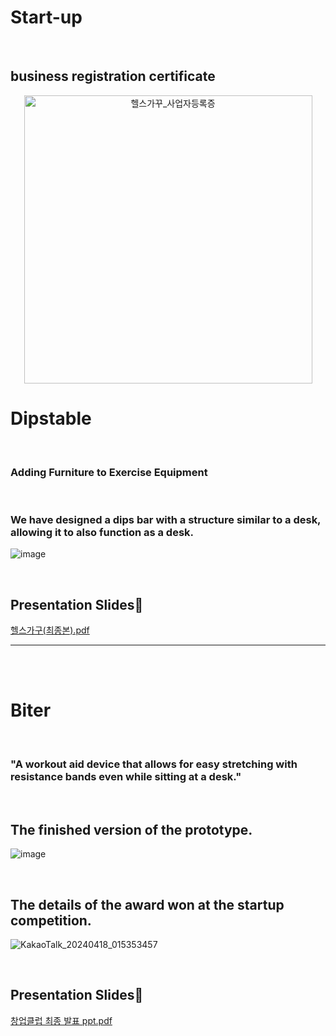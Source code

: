 # Start-up

<br>

## business registration certificate
<div style="text-align:center;">
  <img width="461" alt="헬스가꾸_사업자등록증" src="https://github.com/gomdolipooh/Start-up/assets/97873333/1cd650ef-f2a3-486b-a031-37d2b629ada6">
</div>



# Dipstable



<br>

### Adding Furniture to Exercise Equipment

<br>

### We have designed a dips bar with a structure similar to a desk, allowing it to also function as a desk.

![image](https://github.com/gomdolipooh/Start-up/assets/97873333/2323df0a-45f7-4586-ab6a-c582e540952d)

<br>

## Presentation Slides📄
[헬스가구(최종본).pdf](https://github.com/gomdolipooh/Start-up/files/15014585/default.pdf)
<br>


---

<br>
<br>

# Biter


<br>

### "A workout aid device that allows for easy stretching with resistance bands even while sitting at a desk."

<br>

## The finished version of the prototype.
![image](https://github.com/gomdolipooh/Start-up/assets/97873333/631e6c90-17c2-4a14-a3ec-aa744fe19c3b)

<br>

## The details of the award won at the startup competition.
![KakaoTalk_20240418_015353457](https://github.com/gomdolipooh/Start-up/assets/97873333/237379da-2464-421a-8872-b1529df77c03)

<br>

## Presentation Slides📄
[창업클럽 최종 발표 ppt.pdf](https://github.com/gomdolipooh/Start-up/files/15014833/ppt.pdf)





